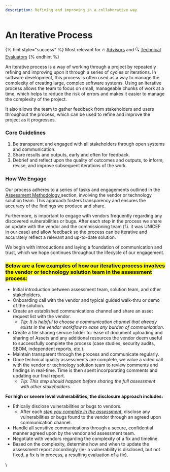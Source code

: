 ```yaml
---
description: Refining and improving in a collaborative way
---
```


# An Iterative Process

{% hint style="success" %}
Most relevant for 🔥 [Advisors](../get-started.md#advising) and 🔍 [Technical Evaluators](../get-started.md#evaluating)
{% endhint %}

An iterative process is a way of working through a project by repeatedly refining and improving upon it through a series of cycles or iterations. In software development, this process is often used as a way to manage the complexity of creating large, complex software systems. Using an iterative process allows the team to focus on small, manageable chunks of work at a time, which helps to reduce the risk of errors and makes it easier to manage the complexity of the project.

It also allows the team to gather feedback from stakeholders and users throughout the process, which can be used to refine and improve the project as it progresses.&#x20;

### Core Guidelines

1. Be transparent and engaged with all stakeholders through open systems and communication.
2. Share results and outputs, early and often for feedback.
3. Debrief and reflect upon the quality of outcomes and outputs, to inform, revise, and improve subsequent iterations of the work.

### How We Engage&#x20;

Our process adheres to a series of tasks and engagements outlined in the [Assessment Methodology ](audit-components-steps-and-timeline/)section, involving the vendor or technology solution team. This approach fosters transparency and ensures the accuracy of the findings we produce and share.

Furthermore, is important to engage with vendors frequently regarding any discovered vulnerabilities or bugs. After each step in the process we share an update with the vendor and the commissioning team (f.i. it was UNICEF in our case) and allow feedback so the process can be iterative and accurately reflect a relevant and up-to-date solution.&#x20;

We begin with introductions and laying a foundation of communication and trust, which we hope continues throughout the lifecycle of our engagement.&#x20;

### <mark style="background-color:yellow;">**Below are a few examples of how our iterative process involves the vendor or technology solution team in the assessment process:**</mark> &#x20;

* Initial introduction between assessment team, solution team, and other stakeholders.
* Onboarding call with the vendor and typical guided walk-thru or demo of the solution.
* Create an established communications channel and share an asset request list with the vendor.
  * _Tip: It is helpful to choose a communication channel that already exists in the vendor workflow to ease any burden of communication._
* &#x20;Create a file sharing service folder for ease of document uploading and sharing of Assets and any additional resources the vendor deem useful to successfully complete the process (case studies, security audits, SBOM, independent reports, etc.).
* Maintain transparent through the process and communicate regularly.&#x20;
* Once technical quality assessments are complete, we value a video call with the vendor or technology solution team to review comments and findings in real-time. Time is then spent incorporating comments and updating our final report.
  * _Tip: This step should happen before sharing the full assessment with other stakeholders._&#x20;

**For high or severe level vulnerabilities, the disclosure approach includes:**&#x20;

* Ethically disclose vulnerabilities or bugs to vendors.
  * After each [_step you complete in the assessment_](../partners/partner-assessments/)[,](holistic-audits-for-ict4d.md) disclose any vulnerabilities or bugs found to the vendor through an agreed upon communication channel.
* Handle all sensitive communications through a secure, confidential manner agreed upon by the vendor and assessment team.
* Negotiate with vendors regarding the complexity of a fix and timeline.
* Based on the complexity, determine how and when to update the assessment report accordingly (ie- a vulnerability is disclosed, but not fixed, a fix is in process, a resulting evaluation of a fix).

\


